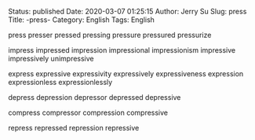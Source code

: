 Status: published
Date: 2020-03-07 01:25:15
Author: Jerry Su
Slug: press
Title: -press-
Category: English
Tags: English

press
presser
pressed
pressing
pressure
pressured
pressurize

impress
impressed
impression
impressional
impressionism
impressive
impressively
unimpressive

express
expressive
expressivity
expressively
expressiveness
expression
expressionless
expressionlessly

depress
depression
depressor
depressed
depressive

compress
compressor
compression
compressive

repress
repressed
repression
repressive